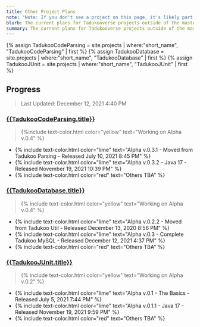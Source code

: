```yaml
---
title: Other Project Plans
note: "Note: If you don't see a project on this page, it's likely part of the [Tadukooverse Master Plan](/about/tadukooverse-master-plan.html)"
blurb: The current plans for Tadukooverse projects outside of the master plan
summary: The current plans for Tadukooverse projects outside of the master plan. This contains side plans for Tadukooverse projects.
---
```

{% assign TadukooCodeParsing = site.projects | where:"short_name", "TadukooCodeParsing" | first %}
{% assign TadukooDatabase = site.projects | where:"short_name", "TadukooDatabase" | first %}
{% assign TadukooJUnit = site.projects | where:"short_name", "TadukooJUnit" | first %}
## Progress
> Last Updated: December 12, 2021 4:40 PM

### [{{TadukooCodeParsing.title}}]({{TadukooCodeParsing.url}})
> {%include text-color.html color="yellow" text="Working on Alpha v.0.4" %}
* {% include text-color.html color="lime" text="Alpha v.0.3.1 - Moved from Tadukoo Parsing - Released July 10, 2021 8:45 PM" %}
* {% include text-color.html color="lime" text="Alpha v.0.3.2 - Java 17 - Released November 19, 2021 10:39 PM" %}
* {% include text-color.html color="red" text="Others TBA" %}

### [{{TadukooDatabase.title}}]({{TadukooDatabase.url}})
> {% include text-color.html color="yellow" text="Working on Alpha v.0.4" %}
* {% include text-color.html color="lime" text="Alpha v.0.2.2 - Moved from Tadukoo Util - Released December 13, 2020 8:56 PM" %}
* {% include text-color.html color="lime" text="Alpha v.0.3 - Complete Tadukoo MySQL - Released December 12, 2021 4:37 PM" %}
* {% include text-color.html color="red" text="Others TBA" %}

### [{{TadukooJUnit.title}}]({{TadukooJUnit.url}})
> {% include text-color.html color="yellow" text="Working on Alpha v.0.2" %}
* {% include text-color.html color="lime" text="Alpha v.0.1 - The Basics - Released July 5, 2021 7:44 PM" %}
* {% include text-color.html color="lime" text="Alpha v.0.1.1 - Java 17 - Released November 19, 2021 9:59 PM" %}
* {% include text-color.html color="red" text="Others TBA" %}
